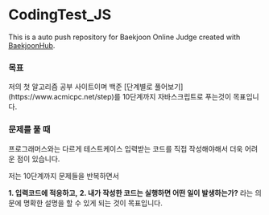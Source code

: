 # CodingTest_JS
This is a auto push repository for Baekjoon Online Judge created with [BaekjoonHub](https://github.com/BaekjoonHub/BaekjoonHub).  
<h3>목표</h3>
저의 첫 알고리즘 공부 사이트이며 백준 [단계별로 풀어보기](https://www.acmicpc.net/step)를 10단계까지 자바스크립트로 푸는것이 목표입니다.   
<h3>문제를 풀 때</h3>
프로그래머스와는 다르게 테스트케이스 입력받는 코드를 직접 작성해야해서 더욱 어려운 점이 있습니다.  

저는 10단계까지 문제들을 반복하면서  

**1. 입력코드에 적응하고,** **2. 내가 작성한 코드는 실행하면 어떤 일이 발생하는가?** 라는 의문에 명확한 설명을 할 수 있게 되는 것이 목표입니다.
